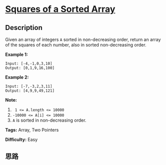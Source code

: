 # [Squares of a Sorted Array][title]

## Description

Given an array of integers `A` sorted in non-decreasing order, return an array
of the squares of each number, also in sorted non-decreasing order.



**Example 1:**
            Input: [-4,-1,0,3,10]    Output: [0,1,9,16,100]    

**Example 2:**
            Input: [-7,-3,2,3,11]    Output: [4,9,9,49,121]    



**Note:**

  1. ` 1 <= A.length <= 10000`
  2. `-10000 <= A[i] <= 10000`
  3. `A` is sorted in non-decreasing order.


**Tags:** Array, Two Pointers

**Difficulty:** Easy

## 思路

[title]: https://leetcode.com/problems/squares-of-a-sorted-array
